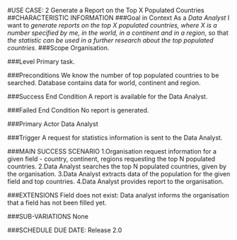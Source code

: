 #USE CASE: 2 Generate a Report on the Top X Populated Countries
##CHARACTERISTIC INFORMATION
###Goal in Context
As a *Data Analyst* I want to *generate reports on the top X populated countries, where X is a number specified by me, in the world, in a continent and in a region*, so that *the statistic can be used in a further research about the top populated countries*.
###Scope
Organisation.

###Level
Primary task.

###Preconditions
We know the number of top populated countries to be searched. Database contains data for world, continent and region.

###Success End Condition
A report is available for the Data Analyst.

###Failed End Condition
No report is generated.

###Primary Actor
Data Analyst

###Trigger
A request for statistics information is sent to the Data Analyst.

###MAIN SUCCESS SCENARIO
1.Organisation request information for a given field - country, continent, regions requesting the top N populated countries.
2.Data Analyst searches the top N populated countries, given by the organisation.
3.Data Analyst extracts data of the population for the given field and top countries.
4.Data Analyst provides report to the organisation.

###EXTENSIONS
Field does not exist:
Data analyst informs the organisation that a field has not been filled yet.

###SUB-VARIATIONS
None

###SCHEDULE
DUE DATE: Release 2.0